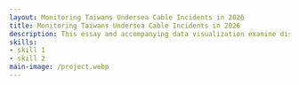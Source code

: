 ```yaml
---
layout: Monitoring Taiwans Undersea Cable Incidents in 2026
title: Monitoring Taiwans Undersea Cable Incidents in 2026
description: This essay and accompanying data visualization examine disturbances in Taiwan’s undersea internet cable network. Using Taiwanese government reports, local media, and English-language sources, the project compiles a database of incidents and analyzes their potential geopolitical implications. The visualization highlights patterns in location, timing, and suspected causes.
skills: 
- skill 1
- skill 2
main-image: /project.webp 
---
```

